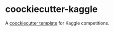 # coockiecutter-kaggle
A [coockiecutter template](https://github.com/cookiecutter/cookiecutter) for Kaggle competitions.
